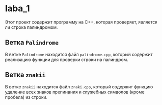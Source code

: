 # laba_1
Этот проект содержит программу на C++, которая проверяет, является ли строка палиндромом.

## Ветка `Palindrome`

В ветке `Palindrome` находится файл `palindrome.cpp`, который содержит реализацию функции для проверки строки на палиндром.

## Ветка `znakii`
В ветке `znakii` находится файл `znaki.cpp`, который содержит функцию удаление всех знаков препинания и служебных символов (кроме пробела) из строки.
